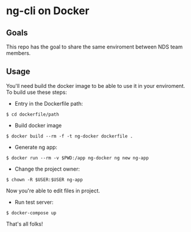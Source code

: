 # ng-cli on Docker

## Goals
This repo has the goal to share the same enviroment between NDS team members.

## Usage
You'll need build the docker image to be able to use it in your enviroment. To build use these steps:

- Entry in the Dockerfile path:

`$ cd dockerfile/path`

- Build docker image

`$ docker build --rm -f -t ng-docker dockerfile .`

- Generate ng app:

`$ docker run --rm -v $PWD:/app ng-docker ng new ng-app`

- Change the project owner:

`$ chown -R $USER:$USER ng-app`

Now you're able to edit files in project.

- Run test server:

`$ docker-compose up`

That's all folks!
